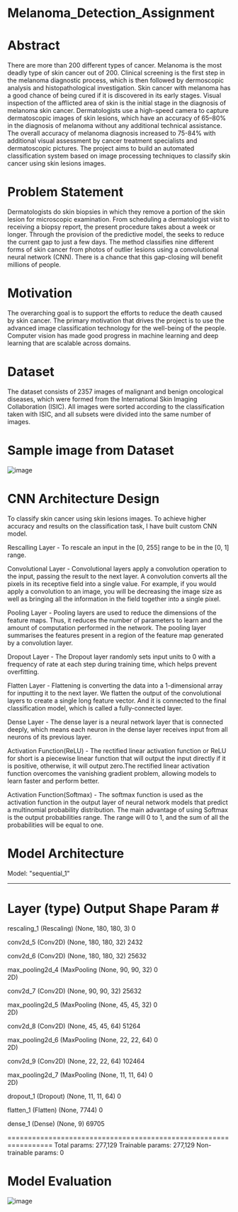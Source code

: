# Melanoma_Detection_Assignment
# Abstract
There are more than 200 different types of cancer. Melanoma is the most deadly type of skin cancer out of 200. Clinical screening is the first step in the melanoma diagnostic process, which is then followed by dermoscopic analysis and histopathological investigation. Skin cancer with melanoma has a good chance of being cured if it is discovered in its early stages. Visual inspection of the afflicted area of skin is the initial stage in the diagnosis of melanoma skin cancer. Dermatologists use a high-speed camera to capture dermatoscopic images of skin lesions, which have an accuracy of 65–80% in the diagnosis of melanoma without any additional technical assistance. The overall accuracy of melanoma diagnosis increased to 75-84% with additional visual assessment by cancer treatment specialists and dermatoscopic pictures. The project aims to build an automated classification system based on image processing techniques to classify skin cancer using skin lesions images.
# Problem Statement
Dermatologists do skin biopsies in which they remove a portion of the skin lesion for microscopic examination. From scheduling a dermatologist visit to receiving a biopsy report, the present procedure takes about a week or longer. Through the provision of the predictive model, the seeks to reduce the current gap to just a few days. The method classifies nine different forms of skin cancer from photos of outlier lesions using a convolutional neural network (CNN). There is a chance that this gap-closing will benefit millions of people.
# Motivation
The overarching goal is to support the efforts to reduce the death caused by skin cancer. The primary motivation that drives the project is to use the advanced image classification technology for the well-being of the people. Computer vision has made good progress in machine learning and deep learning that are scalable across domains.
# Dataset
The dataset consists of 2357 images of malignant and benign oncological diseases, which were formed from the International Skin Imaging Collaboration (ISIC). All images were sorted according to the classification taken with ISIC, and all subsets were divided into the same number of images.
# Sample image from Dataset
![image](https://user-images.githubusercontent.com/105155612/230971239-0e8a2acc-3fd8-4d41-881f-9f0230e2f651.png)
# CNN Architecture Design
To classify skin cancer using skin lesions images. To achieve higher accuracy and results on the classification task, I have built custom CNN model.

Rescalling Layer - To rescale an input in the [0, 255] range to be in the [0, 1] range.

Convolutional Layer - Convolutional layers apply a convolution operation to the input, passing the result to the next layer. A convolution converts all the pixels in its receptive field into a single value. For example, if you would apply a convolution to an image, you will be decreasing the image size as well as bringing all the information in the field together into a single pixel.

Pooling Layer - Pooling layers are used to reduce the dimensions of the feature maps. Thus, it reduces the number of parameters to learn and the amount of computation performed in the network. The pooling layer summarises the features present in a region of the feature map generated by a convolution layer.

Dropout Layer - The Dropout layer randomly sets input units to 0 with a frequency of rate at each step during training time, which helps prevent overfitting.

Flatten Layer - Flattening is converting the data into a 1-dimensional array for inputting it to the next layer. We flatten the output of the convolutional layers to create a single long feature vector. And it is connected to the final classification model, which is called a fully-connected layer.

Dense Layer - The dense layer is a neural network layer that is connected deeply, which means each neuron in the dense layer receives input from all neurons of its previous layer.

Activation Function(ReLU) - The rectified linear activation function or ReLU for short is a piecewise linear function that will output the input directly if it is positive, otherwise, it will output zero.The rectified linear activation function overcomes the vanishing gradient problem, allowing models to learn faster and perform better.

Activation Function(Softmax) - The softmax function is used as the activation function in the output layer of neural network models that predict a multinomial probability distribution. The main advantage of using Softmax is the output probabilities range. The range will 0 to 1, and the sum of all the probabilities will be equal to one.

# Model Architecture
Model: "sequential_1"
_________________________________________________________________
 Layer (type)                Output Shape              Param #   
=================================================================
 rescaling_1 (Rescaling)     (None, 180, 180, 3)       0         
                                                                 
 conv2d_5 (Conv2D)           (None, 180, 180, 32)      2432      
                                                                 
 conv2d_6 (Conv2D)           (None, 180, 180, 32)      25632     
                                                                 
 max_pooling2d_4 (MaxPooling  (None, 90, 90, 32)       0         
 2D)                                                             
                                                                 
 conv2d_7 (Conv2D)           (None, 90, 90, 32)        25632     
                                                                 
 max_pooling2d_5 (MaxPooling  (None, 45, 45, 32)       0         
 2D)                                                             
                                                                 
 conv2d_8 (Conv2D)           (None, 45, 45, 64)        51264     
                                                                 
 max_pooling2d_6 (MaxPooling  (None, 22, 22, 64)       0         
 2D)                                                             
                                                                 
 conv2d_9 (Conv2D)           (None, 22, 22, 64)        102464    
                                                                 
 max_pooling2d_7 (MaxPooling  (None, 11, 11, 64)       0         
 2D)                                                             
                                                                 
 dropout_1 (Dropout)         (None, 11, 11, 64)        0         
                                                                 
 flatten_1 (Flatten)         (None, 7744)              0         
                                                                 
 dense_1 (Dense)             (None, 9)                 69705     
                                                                 
=================================================================
Total params: 277,129
Trainable params: 277,129
Non-trainable params: 0
# Model Evaluation
![image](https://user-images.githubusercontent.com/105155612/230976442-f5f1c519-6f4c-4c88-8acb-82980ce9ee60.png)
